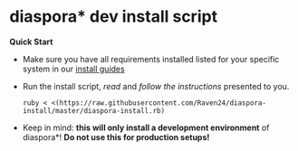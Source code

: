 
# diaspora* dev install script

**Quick Start**

* Make sure you have all requirements installed listed for your specific system in our [install guides](https://wiki.diasporafoundation.org/Installation)
* Run the install script, *read* and *follow the instructions* presented to you.

    `ruby < <(https://raw.githubusercontent.com/Raven24/diaspora-install/master/diaspora-install.rb)`

* Keep in mind: **this will only install a development environment** of diaspora*! **Do not use this for production setups!**
